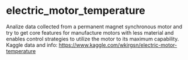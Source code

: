 # electric_motor_temperature
Analize data collected from a permanent magnet synchronous motor and try to get core features for manufacture motors with less material and enables control strategies to utilize the motor to its maximum capability.<br>
Kaggle data and info: https://www.kaggle.com/wkirgsn/electric-motor-temperature
